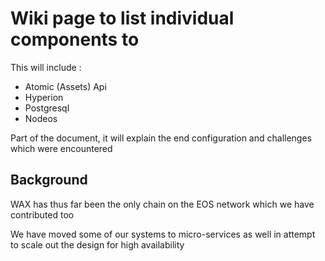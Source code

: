 Wiki page to list individual components to 
======================
This will include : 
- Atomic (Assets) Api
- Hyperion
- Postgresql
- Nodeos
  
Part of the document, it will explain the end configuration and challenges which were encountered

Background
----------
WAX has thus far been the only chain on the EOS network which we have contributed too

We have moved some of our systems to micro-services as well in attempt to scale out the design for high availability

